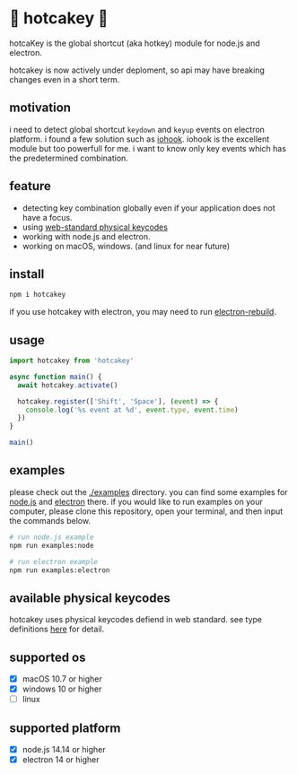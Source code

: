 # 🥞 hotcakey 🥞

hotcaKey is the global shortcut (aka hotkey) module for node.js and electron.

hotcakey is now actively under deploment, so api may have breaking changes even in a short term.

## motivation

i need to detect global shortcut `keydown` and `keyup` events on electron platform. i found a few solution such as [iohook](https://github.com/wilix-team/iohook/). iohook is the excellent module but too powerfull for me. i want to know only key events which has the predetermined combination.

## feature

- detecting key combination globally even if your application does not have a focus.
- using [web-standard physical keycodes](https://developer.mozilla.org/en-US/docs/Web/API/KeyboardEvent/code/code_values)
- working with node.js and electron.
- working on macOS, windows. (and linux for near future)

## install

```sh
npm i hotcakey
```

if you use hotcakey with electron, you may need to run [electron-rebuild](https://github.com/electron/electron-rebuild).

## usage

```typescript
import hotcakey from 'hotcakey'

async function main() {
  await hotcakey.activate()

  hotcakey.register(['Shift', 'Space'], (event) => {
    console.log('%s event at %d', event.type, event.time)
  })
}

main()
```

## examples

please check out the [./examples](./examples) directory. you can find some examples for [node.js](./examples/node) and [electron](./examples/electron) there. if you would like to run examples on your computer, please clone this repository, open your terminal, and then input the commands below.

```sh
# run node.js example
npm run examples:node

# run electron example
npm run examples:electron
```

## available physical keycodes

hotcakey uses physical keycodes defiend in web standard. see type definitions [here](./src/index.ts) for detail.

## supported os

- [x] macOS 10.7 or higher
- [x] windows 10 or higher
- [ ] linux

## supported platform

- [x] node.js 14.14 or higher
- [x] electron 14 or higher
